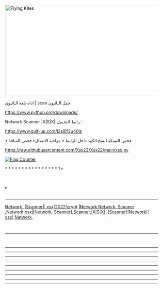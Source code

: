 
<img src="https://e.top4top.io/p_2308b5fvi0.jpeg" alt="Flying Kites" width="800" height="300">
<!DOCTYPE html>




اداه بلغه الباثيون | scan
حمل الباثيون

https://www.python.org/downloads/

Network Scanner |X|S|X|
‎رابط التحميل :

https://www.gulf-up.com/l2sl0f2u40ls

‎• فحص المنافذ
‎•مراقبه الاتصال
‎• فحص الشبكه
انسخ الكود داخل الرابط 

https://raw.githubusercontent.com/Xsx22/Xsx22/main/xsx.py

<a href="https://info.flagcounter.com/qifU"><img src="https://s11.flagcounter.com/count2/qifU/bg_FFFFFF/txt_000000/border_CCCCCC/columns_2/maxflags_10/viewers_0/labels_0/pageviews_0/flags_0/percent_0/" alt="Flag Counter" border="0"></a>


<?
php
‎\\ هنا يتم وضع الأكواد البرمجية

<input type="text" name="input">

* <!DOCTYPE HTML PUBLIC "-//W3C//DTD HTML 4.01 Transitional//EN" "https://github.com/Xsx22">
* <html>
* <head>
* </head>
* <body>
* </body>
* </html>
* </input>
* </text>
* </point>
* </<<<<<<<<<<<<<<<<<<<<<<<<<>
* </$
* </XSX>

* </scan>

* </Network Scanner |X|S|X|.command>
* </scan ‏http:// ‏http>
* </‎‏ |Network |Scanner |X|S|X| Xsx|scan|>
?>



‏ <li><a> </a></li>
‏</html>
‏<hr>




‏<a href="Network|md5| ">Network ,|Scanner|| xsx|2022|crypt</a> <a href="xsx|Scanner| ">|Network,Network ,Scanner ,Network|xsx||Network, Scanner],Scanner,‏|X|S|X| ,[Scanner][Network]| xsx|,Network
‏</a>
‏<head>
 
‏<hr>



‏<head>
 
<hr id="one" data-symbol="☂☂☂">
<hr id="two" data-symbol="✈">
<hr id="three" data-symbol="BREAK">
<hr id="four" data-symbol="SECTION">
<hr id="five" data-symbol="∞">
<hr id="six" data-symbol="lololol">
<hr id="seven" data-symbol="HI">
<hr id="eight" data-symbol="✂">
<hr id="nine" data-symbol="‡">
<script id="_wau5m8">var _wau = _wau || []; _wau.push(["map", "neyoxnrnts", "5m8", "266", "133", "night", "default-blue"]);</script><script async src="//waust.at/m.js"></script>

